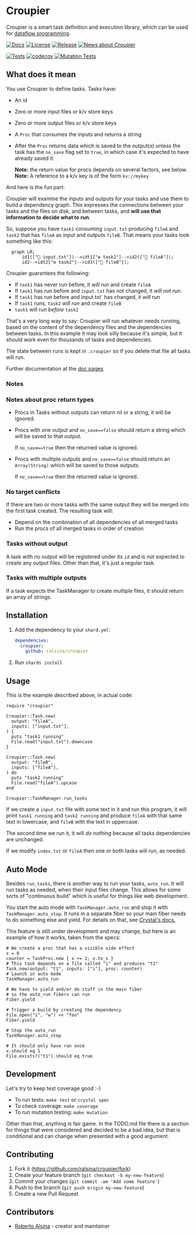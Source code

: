# Croupier

Croupier is a smart task definition and execution library, which
can be used for [dataflow programming](https://en.wikipedia.org/wiki/Dataflow_programming).

[![Docs](https://github.com/ralsina/croupier/actions/workflows/static.yml/badge.svg)](https://ralsina.github.io/croupier/)
[![License](https://img.shields.io/badge/License-MIT-green)](https://github.com/ralsina/croupier/blob/main/LICENSE)
[![Release](https://img.shields.io/github/release/ralsina/croupier.svg)](https://GitHub.com/ralsina/croupier/releases/)
[![News about Croupier](https://img.shields.io/badge/News-About%20Croupier-blue)](https://ralsina.me/categories/croupier.html)

[![Tests](https://github.com/ralsina/croupier/actions/workflows/ci.yml/badge.svg)](https://github.com/ralsina/croupier/actions/workflows/ci.yml)
[![codecov](https://codecov.io/gh/ralsina/croupier/branch/main/graph/badge.svg?token=YW23EDL5T5)](https://codecov.io/gh/ralsina/croupier)
[![Mutation Tests](https://github.com/ralsina/croupier/actions/workflows/mutation.yml/badge.svg)](https://github.com/ralsina/croupier/actions/workflows/mutation.yml)

## What does it mean

You use Croupier to define tasks. Tasks have:

* An id
* Zero or more input files or k/v store keys
* Zero or more output files or k/v store keys
* A `Proc` that consumes the inputs and returns a string
* After the `Proc` returns data which is saved to the output(s)
  unless the task has the `no_save` flag set to `true`, in which
  case it's expected to have already saved it.

  **Note:** the return value for procs depends on several factors, see below.
  **Note:** A reference to a k/v key is of the form `kv://mykey`

And here is the fun part:

Croupier will examine the inputs and outputs for your tasks and
use them to build a dependency graph. This expresses the connections
between your tasks and the files on disk, and between tasks, and **will
use that information to decide what to run**.

So, suppose you have `task1` consuming `input.txt` producing
`fileA` and `task2` that has `fileA` as input and outputs `fileB`.
That means your tasks look something like this:

```mermaid
  graph LR;
      id1(["📁 input.txt"])-->idt1["⚙️ task1"]-->id2(["📁 fileA"]);
      id2-->idt2["⚙️ task2"]-->id3(["📁 fileB"]);
```

Croupier guarantees the following:

* If `task1` has never run before, it *will run* and create `fileA`
* If `task1` has run before and `input.txt` has not changed, it *will not run*.
* If `task1` has run before and ìnput.txt` has changed, it *will run*
* If `task1` runs, `task2` *will run* and create `fileB`
* `task1` will run *before* `task2`

That's a very long way to say: Croupier will run whatever needs
running, based on the content of the dependency files and the
dependencies between tasks. In this example it may look silly
because it's simple, but it should work even for thousands of
tasks and dependencies.

The state between runs is kept in `.croupier` so if you delete
that file all tasks will run.

Further documentation at the [doc pages](https://ralsina.github.io/croupier/)

### Notes

### Notes about proc return types

* Procs in Tasks without outputs can return nil or a string,
  it will be ignored.

* Procs with one output and `no_save==false` should return a
  string which will be saved to that output.

  If `no_save==true` then the returned value is ignored.

* Procs with multiple outputs and `no_save==false` should
  return an `Array(String)` which will be saved to those outputs.

  If `no_save==true` then the returned value is ignored.

### No target conflicts

If there are two or more tasks with the same output they will be
merged into the first task created. The resulting task will:

* Depend on the combination of all dependencies of all merged tasks
* Run the procs of all merged tasks in order of creation

### Tasks without output

A task with no output will be registered under its `id` and is not expected
to create any output files. Other than that, it's just a regular task.

### Tasks with multiple outputs

If a task expects the TaskManager to create multiple files, it
should return an array of strings.

## Installation

1. Add the dependency to your `shard.yml`:

   ```yaml
   dependencies:
     croupier:
       github: ralsina/croupier
   ```

2. Run `shards install`

## Usage

This is the example described above, in actual code:

```crystal
require "croupier"

Croupier::Task.new(
  output: "fileA",
  inputs: ["input.txt"],
) {
  puts "task1 running"
  File.read("input.txt").downcase
}

Croupier::Task.new(
  output: "fileB",
  inputs: ["fileA"],
) do
  puts "task2 running"
  File.read("fileA").upcase
end

Croupier::TaskManager.run_tasks
```

If we create a `input.txt` file with some text in it and run this
program, it will print `task1 running` and `task2 running` and
produce `fileA` with that same text in lowercase, and `fileB`
with the text in uppercase.

The second time we run it, it will *do nothing* because all tasks
dependencies are unchanged.

If we modify `index.txt` or `fileA` then one or both tasks
will run, as needed.

## Auto Mode

Besides `run_tasks`, there is another way to run your tasks,
`auto_run`. It will run tasks as needed, when their input
files change. This allows for some sorts of "continuous build"
which is useful for things like web development.

You start the auto mode with `TaskManager.auto_run` and stop
it with `TaskManager.auto_stop`. It runs in a separate fiber
so your main fiber needs to do something else and yield. For
details on that, see [Crystal's docs.](https://crystal-lang.org/reference/1.8/guides/concurrency.html)

This feature is still under development and may change, but here
is an example of how it works, taken from the specs:

```crystal
# We create a proc that has a visible side effect
x = 0
counter = TaskProc.new { x += 1; x.to_s }
# This task depends on a file called "i" and produces "t1"
Task.new(output: "t1", inputs: ["i"], proc: counter)
# Launch in auto mode
TaskManager.auto_run

# We have to yield and/or do stuff in the main fiber
# so the auto_run fibers can run
Fiber.yield

# Trigger a build by creating the dependency
File.open("i", "w") << "foo"
Fiber.yield

# Stop the auto_run
TaskManager.auto_stop

# It should only have ran once
x.should eq 1
File.exists?("t1").should eq true
```

## Development

Let's try to keep test coverage good :-)

* To run tests: `make test` or `crystal spec`
* To check coverage: `make coverage`
* To run mutation testing: `make mutation`

Other than that, anything is fair game. In the TODO.md file there is a
section for things that were considered and decided to be a bad idea,
but that is conditional and can change when presented with a good
argument.

## Contributing

1. Fork it (<https://github.com/ralsina/croupier/fork>)
2. Create your feature branch (`git checkout -b my-new-feature`)
3. Commit your changes (`git commit -am 'Add some feature'`)
4. Push to the branch (`git push origin my-new-feature`)
5. Create a new Pull Request

## Contributors

* [Roberto Alsina](https://github.com/ralsina) - creator and maintainer
